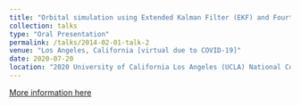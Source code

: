 ```yaml
---
title: "Orbital simulation using Extended Kalman Filter (EKF) and Fourth order Runge-Kutta method"
collection: talks
type: "Oral Presentation"
permalink: /talks/2014-02-01-talk-2
venue: "Los Angeles, California [virtual due to COVID-19]"
date: 2020-07-20
location: "2020 University of California Los Angeles (UCLA) National Conference"
---
```


[More information here](https://www.ugeducation.ucla.edu/wp-content/uploads/2021/03/McNair2020Program_v14.pdf)
